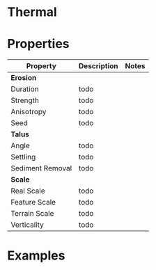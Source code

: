 # Thermal


# Properties


| Property | Description | Notes | 
| -------- | ----------- | ----- |
| **Erosion** |  | | 
| Duration | todo | |
| Strength | todo | |
| Anisotropy | todo | |
| Seed | todo | |
| **Talus** |  | | 
| Angle | todo | |
| Settling | todo | |
| Sediment Removal | todo | |
| **Scale** |  | | 
| Real Scale | todo | |
| Feature Scale | todo | |
| Terrain Scale | todo | |
| Verticality | todo | |




# Examples
